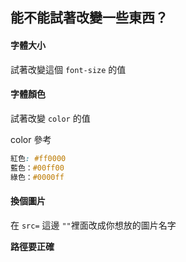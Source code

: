 ## 能不能試著改變一些東西？

#### 字體大小

試著改變這個 `font-size` 的值

#### 字體顏色

試著改變 `color` 的值

color 參考 
```css
紅色: #ff0000
藍色：#00ff00
綠色：#0000ff
```

#### 換個圖片

在 `src=` 這邊 `""`裡面改成你想放的圖片名字

**路徑要正確**